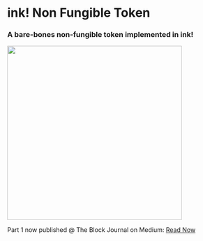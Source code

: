 # ink! Non Fungible Token

### A bare-bones non-fungible token implemented in ink!

<img src="https://jkrb.co/misc/nftoken_ink.png" width="400" />

Part 1 now published @ The Block Journal on Medium: [Read Now](https://medium.com/block-journal/introducing-substrate-smart-contracts-with-ink-d486289e2b59)
